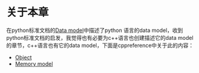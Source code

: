 # 关于本章

在python标准文档的[Data model](https://docs.python.org/3/reference/datamodel.html)中描述了python 语言的data model，收到python标准文档的启发，我觉得也有必要为c++语言也创建描述它的data model的章节，c++语言也有它的data model，下面是cppreference中关于此的内容：

- [Object](https://en.cppreference.com/w/cpp/language/object)
- [Memory model](https://en.cppreference.com/w/cpp/language/memory_model)